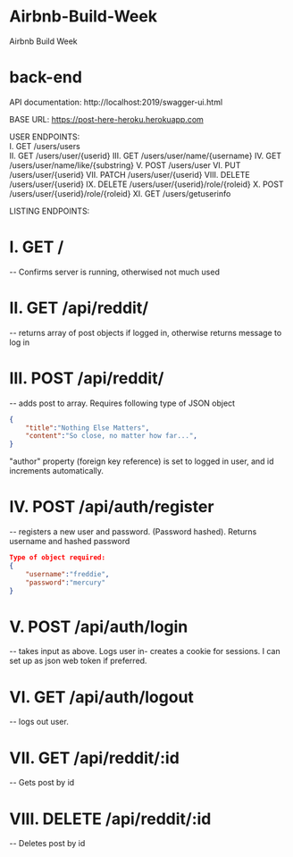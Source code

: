 # Airbnb-Build-Week
Airbnb Build Week

# back-end

API documentation: http://localhost:2019/swagger-ui.html

BASE URL: https://post-here-heroku.herokuapp.com

USER ENDPOINTS:  
I. GET /users/users  
II. GET /users/user/{userid}
III. GET /users/user/name/{username}
IV. GET /users/user/name/like/{substring}
V. POST /users/user
VI. PUT /users/user/{userid}
VII. PATCH /users/user/{userid}
VIII. DELETE /users/user/{userid}
IX. DELETE /users/user/{userid}/role/{roleid}
X. POST /users/user/{userid}/role/{roleid} 
XI. GET /users/getuserinfo

LISTING ENDPOINTS:


# I. GET /
 -- Confirms server is running, otherwised not much used


# II. GET /api/reddit/  

 -- returns array of post objects if logged in, otherwise returns message to log in

# III. POST /api/reddit/ 

 -- adds post to array. Requires following type of JSON object

```json
{
	"title":"Nothing Else Matters",
	"content":"So close, no matter how far...",
}
```

"author" property (foreign key reference) is set to logged in user, and id increments automatically. 



# IV. POST /api/auth/register 

 -- registers a new user and password. (Password hashed). Returns username and hashed password 

```json
Type of object required:
{
	"username":"freddie",
	"password":"mercury"
}
```


# V. POST /api/auth/login

 -- takes input as above. Logs user in- creates a cookie for sessions. I can set up as json web token if preferred.


# VI. GET /api/auth/logout

 -- logs out user.


# VII. GET /api/reddit/:id

 -- Gets post by id

# VIII. DELETE /api/reddit/:id

 -- Deletes post by id
